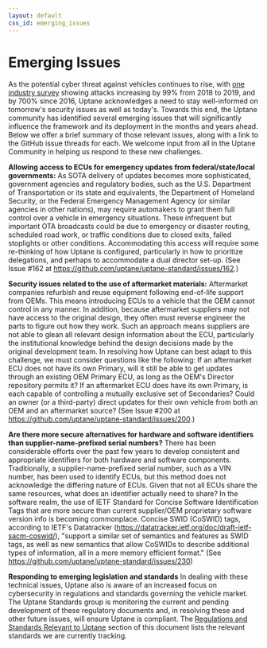 ```yaml
---
layout: default
css_id: emerging_issues
---
```


# Emerging Issues

As the potential cyber threat against vehicles continues to rise, with [one industry survey](https://upstream.auto/upstream-security-global-automotive-cybersecurity-report-2020/) showing attacks increasing by 99% from 2018 to 2019, and by 700% since 2016, Uptane acknowledges a need to stay well-informed on tomorrow's security issues as well as today's. Towards this end, the Uptane community has identified several emerging issues that will significantly influence the framework and its deployment in the months and years ahead. Below we offer a brief summary of those relevant issues, along with a link to the GitHub issue threads for each. We welcome input from all in the Uptane Community in helping us respond to these new challenges.

**Allowing access to ECUs for emergency updates from federal/state/local governments:** 
As SOTA delivery of updates becomes more sophisticated, government agencies and regulatory bodies, such as the U.S. Department of Transportation or its state and equivalents, the Department of Homeland Security, or the Federal Emergency Management Agency (or similar agencies in other nations), may require automakers to grant them full control over a vehicle in emergency situations. These infrequent but important OTA broadcasts could be due to emergency or disaster routing, scheduled road work, or traffic conditions due to closed exits, failed stoplights or other conditions.  Accommodating this access will require some re-thinking of how Uptane is configured, particularly in how to prioritize delegations, and perhaps to accommodate a dual director set-up. (See Issue #162 at https://github.com/uptane/uptane-standard/issues/162.)

**Security issues related to the use of aftermarket materials:**
Aftermarket companies refurbish and reuse equipment following end-of-life support from OEMs. This means introducing ECUs to a vehicle that the OEM cannot control in any manner. In addition, because aftermarket suppliers may not have access to the original design, they often must reverse engineer the parts to figure out how they work. Such an approach means suppliers are not able to glean all relevant design information about the ECU, particularly the institutional knowledge behind the design decisions made by the original development team. In resolving how Uptane can best adapt to this challenge, we must consider questions like the following: If an aftermarket ECU does not have its own Primary, will it still be able to get updates through an existing OEM Primary ECU, as long as the OEM's Director repository permits it? If an aftermarket ECU does have its own Primary, is each capable of controlling a mutually exclusive set of Secondaries?
Could an owner (or a third-party) direct updates for their own vehicle from both an OEM and an aftermarket source? (See Issue #200 at https://github.com/uptane/uptane-standard/issues/200.)

**Are there more secure alternatives for hardware and software identifiers than supplier-name-prefixed serial numbers?**
There has been considerable efforts over the past few years to develop consistent and appropriate identifiers for both hardware and software components. Traditionally, a supplier-name-prefixed serial number, such as a VIN number, has been used to identify ECUs, but this method does not acknowledge the differing nature of ECUs. Given that not all ECUs share the same resources, what does an identifier actually need to share? In the software realm, the use of IETF Standard for Concise Software Identification Tags that are more secure than current supplier/OEM proprietary software version info is becoming commonplace. Concise SWID (CoSWID) tags, according to IETF's Datatracker (https://datatracker.ietf.org/doc/draft-ietf-sacm-coswid/), "support a similar set of semantics and features as SWID tags, as well as new semantics that allow CoSWIDs to describe additional types of information, all in a more memory efficient format." (See https://github.com/uptane/uptane-standard/issues/230)

**Responding to emerging legislation and standards**
In dealing with these technical issues, Uptane also is aware of an increased focus on cybersecurity in regulations and standards governing the vehicle market. The Uptane Standards group is monitoring the current and pending development of these regulatory documents and, in resolving these and other future issues, will ensure Uptane is compliant. The [Regulations and Standards Relevant to Uptane](https://github.com/uptane/deployment-considerations/blob/master/regulations_and_standards.md) section of this document lists the relevant standards we are currently tracking.
